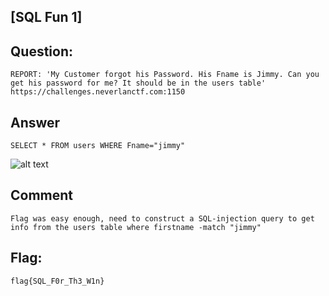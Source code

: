 [SQL Fun 1]
---
Question:
---
	REPORT: 'My Customer forgot his Password. His Fname is Jimmy. Can you get his password for me? It should be in the users table'
	https://challenges.neverlanctf.com:1150

Answer
---
	SELECT * FROM users WHERE Fname="jimmy"

![alt text](https://i.imgur.com/bN01156.png)

Comment
---
	Flag was easy enough, need to construct a SQL-injection query to get info from the users table where firstname -match "jimmy"

Flag:
---
	flag{SQL_F0r_Th3_W1n}